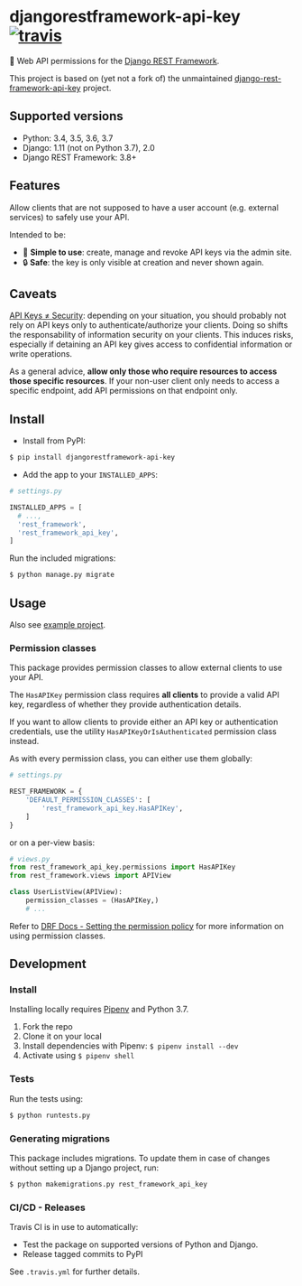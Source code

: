 # djangorestframework-api-key [![travis][travis-image]][travis-url]

🔐 Web API permissions for the [Django REST Framework][rest-framework-url].

This project is based on (yet not a fork of) the unmaintained [django-rest-framework-api-key][django-rest-framework-api-key-url] project.

## Supported versions

- Python: 3.4, 3.5, 3.6, 3.7
- Django: 1.11 (not on Python 3.7), 2.0
- Django REST Framework: 3.8+

## Features

Allow clients that are not supposed to have a user account (e.g. external services) to safely use your API.

Intended to be:

- 🚀 **Simple to use**: create, manage and revoke API keys via the admin site.
- 🔒 **Safe**: the key is only visible at creation and never shown again.

## Caveats

[API Keys ≠ Security](https://nordicapis.com/why-api-keys-are-not-enough/): depending on your situation, you should probably not rely on API keys only to authenticate/authorize your clients. Doing so shifts the responsability of information security on your clients. This induces risks, especially if detaining an API key gives access to confidential information or write operations.

As a general advice, **allow only those who require resources to access those specific resources**. If your non-user client only needs to access a specific endpoint, add API permissions on that endpoint only.

## Install

- Install from PyPI:

```bash
$ pip install djangorestframework-api-key
```

- Add the app to your `INSTALLED_APPS`:

```python
# settings.py

INSTALLED_APPS = [
  # ...,
  'rest_framework',
  'rest_framework_api_key',
]
```

Run the included migrations:

```bash
$ python manage.py migrate
```

## Usage

Also see [example project][example-project-url].

### Permission classes

This package provides permission classes to allow external clients to use your API.

The `HasAPIKey` permission class requires **all clients** to provide a valid API key, regardless of whether they provide authentication details.

If you want to allow clients to provide either an API key or authentication credentials, use the utility `HasAPIKeyOrIsAuthenticated` permission class instead.

As with every permission class, you can either use them globally:

```python
# settings.py

REST_FRAMEWORK = {
    'DEFAULT_PERMISSION_CLASSES': [
        'rest_framework_api_key.HasAPIKey',
    ]
}
```

or on a per-view basis:

```python
# views.py
from rest_framework_api_key.permissions import HasAPIKey
from rest_framework.views import APIView

class UserListView(APIView):
    permission_classes = (HasAPIKey,)
    # ...
```

Refer to [DRF Docs - Setting the permission policy][setting-the-permission-policy-url] for more information on using permission classes.

## Development

### Install

Installing locally requires [Pipenv][pipenv-url] and Python 3.7.

1. Fork the repo
2. Clone it on your local
3. Install dependencies with Pipenv: `$ pipenv install --dev`
4. Activate using `$ pipenv shell`

### Tests

Run the tests using:

```bash
$ python runtests.py
```

### Generating migrations

This package includes migrations. To update them in case of changes without setting up a Django project, run:

```bash
$ python makemigrations.py rest_framework_api_key
```

### CI/CD - Releases

Travis CI is in use to automatically:

- Test the package on supported versions of Python and Django.
- Release tagged commits to PyPI

See `.travis.yml` for further details.


<!-- URLs -->

[example-project-url]: https://github.com/florimondmanca/djangorestframework-api-key-example

[rest-framework-url]: http://www.django-rest-framework.org

[pipenv-url]: https://github.com/pypa/pipenv

[setting-the-permission-policy-url]: http://www.django-rest-framework.org/api-guide/permissions/#setting-the-permission-policy

[django-rest-framework-api-key-url]: https://github.com/manosim/django-rest-framework-api-key

[travis-image]: https://travis-ci.org/florimondmanca/djangorestframework-api-key.svg?branch=master

[travis-url]: https://travis-ci.org/florimondmanca/djangorestframework-api-key
